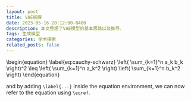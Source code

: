 ```yaml
---
layout: post
title: VAE初探
date: 2023-05-16 20:12:00-0400
description: 本文整理了VAE模型的基本思路以及推导。
tags: 生成模型
categories: 学术探索
related_posts: false
---
```



\begin{equation}
\label{eq:cauchy-schwarz}
\left( \sum_{k=1}^n a_k b_k \right)^2 \leq \left( \sum_{k=1}^n a_k^2 \right) \left( \sum_{k=1}^n b_k^2 \right)
\end{equation}

and by adding `\label{...}` inside the equation environment, we can now refer to the equation using `\eqref`.

